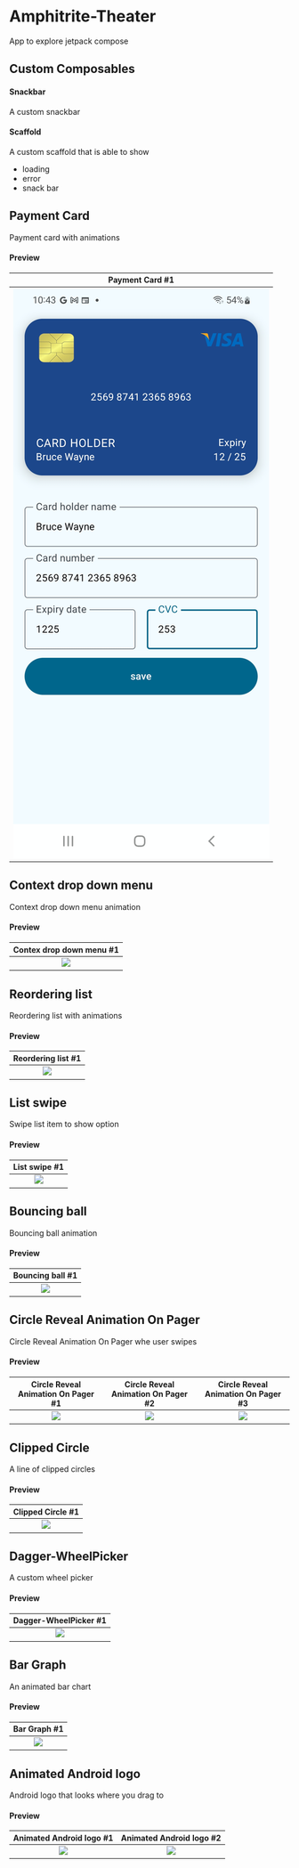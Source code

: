 # Amphitrite-Theater

App to explore jetpack compose 

## Custom Composables

#### Snackbar

A custom snackbar


#### Scaffold

A custom scaffold that is able to show
- loading
- error
- snack bar

## Payment Card
    
   Payment card with animations
   
#### Preview


|              Payment Card #1               |    
|:------------------------------------------:|
| <img src="images/AmphitriteTheater_1.jpg"> |

## Context drop down menu 

Context drop down menu animation

#### Preview


|          Contex drop down menu #1          |    
|:------------------------------------------:|
| <img src="images/AmphitriteTheater_2.jpg"> |

## Reordering list

Reordering list with animations

#### Preview


|             Reordering list #1             |    
|:------------------------------------------:|
| <img src="images/AmphitriteTheater_3.jpg"> |

## List swipe

Swipe list item to show option

#### Preview


|               List swipe #1                |    
|:------------------------------------------:|
| <img src="images/AmphitriteTheater_4.jpg"> |

## Bouncing ball

Bouncing ball animation

#### Preview


|              Bouncing ball #1              |    
|:------------------------------------------:|
| <img src="images/AmphitriteTheater_5.jpg"> |

## Circle Reveal Animation On Pager


Circle Reveal Animation On Pager whe user swipes

#### Preview


|    Circle Reveal Animation On Pager #1     |    Circle Reveal Animation On Pager #2     |    Circle Reveal Animation On Pager #3     |
|:------------------------------------------:|:------------------------------------------:|:------------------------------------------:|
| <img src="images/AmphitriteTheater_5.jpg"> | <img src="images/AmphitriteTheater_5.jpg"> | <img src="images/AmphitriteTheater_5.jpg"> |


## Clipped Circle

A line of clipped circles

#### Preview


|             Clipped Circle #1              |    
|:------------------------------------------:|
| <img src="images/AmphitriteTheater_5.jpg"> |


## Dagger-WheelPicker

A custom wheel picker

#### Preview


|           Dagger-WheelPicker #1            |    
|:------------------------------------------:|
| <img src="images/AmphitriteTheater_5.jpg"> |



## Bar Graph

An animated bar chart

#### Preview


|                Bar Graph #1                |    
|:------------------------------------------:|
| <img src="images/AmphitriteTheater_5.jpg"> |

## Animated Android logo

Android logo that looks where you drag to

#### Preview


|          Animated Android logo #1          |          Animated Android logo #2          |
|:------------------------------------------:|:------------------------------------------:|
| <img src="images/AmphitriteTheater_5.jpg"> | <img src="images/AmphitriteTheater_5.jpg"> |